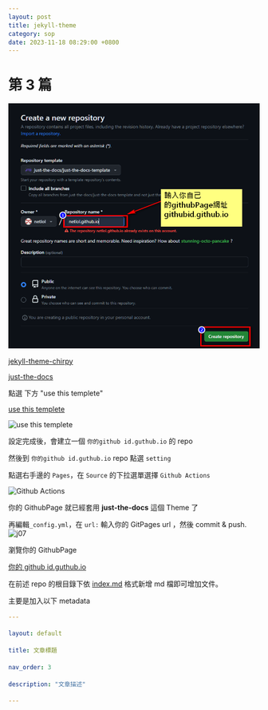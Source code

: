 ```yaml
---
layout: post
title: jekyll-theme
category: sop
date: 2023-11-18 08:29:00 +0800
---
```


<!-- COMMENTS
---
layout: post
title: 第3篇
date: 2023-11-18 08:29:00 +0800
---
-->

# 第 3 篇

![img-description](images/01.png)

[jekyll-theme-chirpy](https://github.com/cotes2020/jekyll-theme-chirpy)

[just-the-docs](https://just-the-docs.github.io/just-the-docs/)

點選 下方 "use this templete"

[use this templete](https://github.com/new?template_name=just-the-docs-template\&template_owner=just-the-docs)

![use this templete](https://user-images.githubusercontent.com/33304953/283978953-e6561a3c-62c8-4e68-881d-c4da6ab059ae.png)

設定完成後，會建立一個   `你的github id.guthub.io`    的 repo

然後到   `你的github id.guthub.io`    repo 點選 `setting`

點選右手邊的 `Pages`，在 `Source` 的下拉選單選擇 `Github Actions`

![Github Actions](https://user-images.githubusercontent.com/33304953/283978722-23c68ff2-1dda-4378-8f99-70c4be23a478.png)

你的 GithubPage 就已經套用 **just-the-docs** 這個 Theme 了

再編輯`_config.yml`，在 `url:` 輸入你的 GitPages url ，然後 commit & push.
![j07](https://user-images.githubusercontent.com/33304953/283980333-119b844c-3dce-4128-a4fb-f1348e75d37b.png)

瀏覽你的 GithubPage

[你的 github id.guthub.io](https://netlol.github.io/)

在前述 repo 的根目錄下依 [index.md](https://github.com/just-the-docs/just-the-docs/blob/main/index.md?plain=1) 格式新增 md 檔即可增加文件。

主要是加入以下 metadata

```yml
---

layout: default

title: 文章標題

nav_order: 3

description: "文章描述"

---

```
